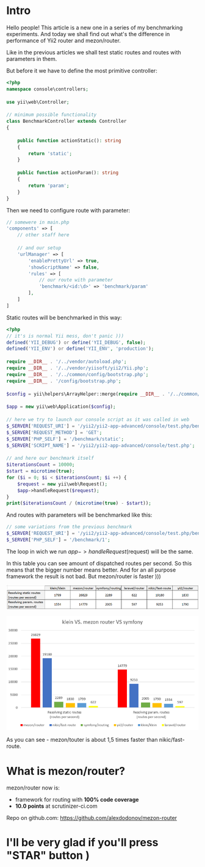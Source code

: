 # Intro

Hello people! This article is a new one in a series of my benchmarking experiments. And today we shall find out what's the difference in performance of Yii2 router and mezon/router.

Like in the previous articles we shall test static routes and routes with parameters in them.

But before it we have to define the most primitive controller:

```php
<?php
namespace console\controllers;

use yii\web\Controller;

// minimum possible functionality
class BenchmarkController extends Controller
{

    public function actionStatic(): string
    {
        return 'static';
    }

    public function actionParam(): string
    {
        return 'param';
    }
}
```

Then we need to configure route with parameter:

```php
// somewere in main.php
'components' => [
    // other staff here
    
    // and our setup
    'urlManager' => [
        'enablePrettyUrl' => true,
        'showScriptName' => false,
        'rules' => [
            // our route with parameter
            'benchmark/<id:\d>' => 'benchmark/param'
        ],
    ]
]
```

Static routes will be benchmarked in this way:

```php
<?php
// it's is normal Yii mess, don't panic )))
defined('YII_DEBUG') or define('YII_DEBUG', false);
defined('YII_ENV') or define('YII_ENV', 'production');

require __DIR__ . '/../vendor/autoload.php';
require __DIR__ . '/../vendor/yiisoft/yii2/Yii.php';
require __DIR__ . '/../common/config/bootstrap.php';
require __DIR__ . '/config/bootstrap.php';

$config = yii\helpers\ArrayHelper::merge(require __DIR__ . '/../common/config/main.php', require __DIR__ . '/../common/config/main-local.php', require __DIR__ . '/config/main.php', require __DIR__ . '/config/main-local.php');

$app = new yii\web\Application($config);

// here we try to launch our console script as it was called in web
$_SERVER['REQUEST_URI'] = '/yii2/yii2-app-advanced/console/test.php/benchmark/static';
$_SERVER['REQUEST_METHOD'] = 'GET';
$_SERVER['PHP_SELF'] = '/benchmark/static';
$_SERVER['SCRIPT_NAME'] = '/yii2/yii2-app-advanced/console/test.php';

// and here our benchmark itself
$iterationsCount = 10000;
$start = microtime(true);
for ($i = 0; $i < $iterationsCount; $i ++) {
    $request = new yii\web\Request();
    $app->handleRequest($request);
}
print($iterationsCount / (microtime(true) - $start));
```

And routes with parameters will be benchmarked like this:

```php
// some variations from the previous benchmark
$_SERVER['REQUEST_URI'] = '/yii2/yii2-app-advanced/console/test.php/benchmark/1';
$_SERVER['PHP_SELF'] = '/benchmark/1';
```

The loop in wich we run $app->handleRequest($request) will be the same.

In this table you can see amount of dispatched routes per second. So this means that the bigger number means better. And for an all purpose framework the result is not bad. But mezon/router is faster )))

![table](images/table-yii2.png)

![graph](images/graph-yii2.png)

As you can see - mezon/touter is about 1,5 times faster than nikic/fast-route.

# What is mezon/router?

mezon/router now is:

- framework for routing with **100% code coverage**
- **10.0 points** at scrutinizer-ci.com

Repo on github.com: https://github.com/alexdodonov/mezon-router

# I'll be very glad if you'll press "STAR" button )